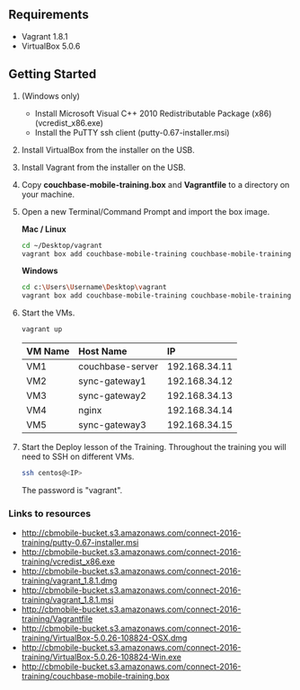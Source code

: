## Requirements

- Vagrant 1.8.1
- VirtualBox 5.0.6

## Getting Started

1. (Windows only) 
   - Install Microsoft Visual C++ 2010 Redistributable Package (x86) (vcredist_x86.exe)
   - Install the PuTTY ssh client (putty-0.67-installer.msi)
1. Install VirtualBox from the installer on the USB.
1. Install Vagrant from the installer on the USB.
1. Copy **couchbase-mobile-training.box** and **Vagrantfile** to a directory on your machine.
1. Open a new Terminal/Command Prompt and import the box image.

    **Mac / Linux**
    ```bash
    cd ~/Desktop/vagrant
    vagrant box add couchbase-mobile-training couchbase-mobile-training.box
    ```
    
    **Windows**
    ```bash
    cd c:\Users\Username\Desktop\vagrant
    vagrant box add couchbase-mobile-training couchbase-mobile-training.box
    ```
   
1. Start the VMs.

    ```bash
    vagrant up
    ```
    
    |VM Name|Host Name|IP|
    |:------|:--------|:--|
    |VM1|couchbase-server|192.168.34.11|
    |VM2|sync-gateway1|192.168.34.12|
    |VM3|sync-gateway2|192.168.34.13|
    |VM4|nginx|192.168.34.14|
    |VM5|sync-gateway3|192.168.34.15|

1. Start the Deploy lesson of the Training. Throughout the training you will need to SSH on different VMs.

   ```bash
   ssh centos@<IP>
   ```
   
   The password is "vagrant".

### Links to resources

- http://cbmobile-bucket.s3.amazonaws.com/connect-2016-training/putty-0.67-installer.msi
- http://cbmobile-bucket.s3.amazonaws.com/connect-2016-training/vcredist_x86.exe
- http://cbmobile-bucket.s3.amazonaws.com/connect-2016-training/vagrant_1.8.1.dmg
- http://cbmobile-bucket.s3.amazonaws.com/connect-2016-training/vagrant_1.8.1.msi
- http://cbmobile-bucket.s3.amazonaws.com/connect-2016-training/Vagrantfile
- http://cbmobile-bucket.s3.amazonaws.com/connect-2016-training/VirtualBox-5.0.26-108824-OSX.dmg
- http://cbmobile-bucket.s3.amazonaws.com/connect-2016-training/VirtualBox-5.0.26-108824-Win.exe
- http://cbmobile-bucket.s3.amazonaws.com/connect-2016-training/couchbase-mobile-training.box
